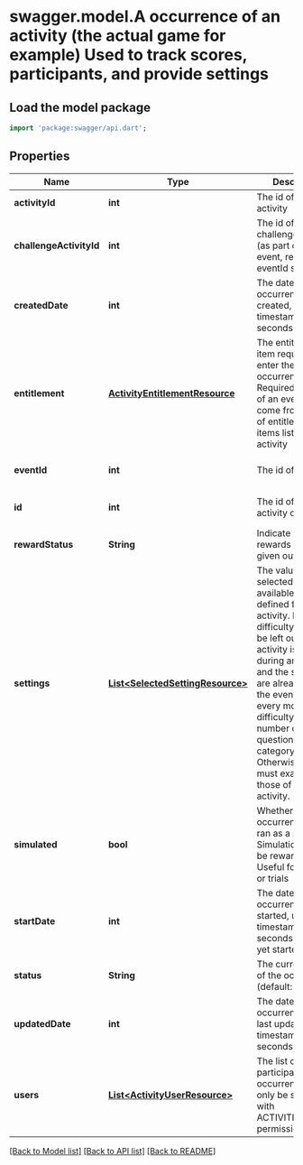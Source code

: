# swagger.model.A occurrence of an activity (the actual game for example) Used to track scores, participants, and provide settings

## Load the model package
```dart
import 'package:swagger/api.dart';
```

## Properties
Name | Type | Description | Notes
------------ | ------------- | ------------- | -------------
**activityId** | **int** | The id of the activity | [default to null]
**challengeActivityId** | **int** | The id of the challenge activity (as part of the event, required if eventId set) | [optional] [default to null]
**createdDate** | **int** | The date this occurrence was created, unix timestamp in seconds | [optional] [default to null]
**entitlement** | [**ActivityEntitlementResource**](ActivityEntitlementResource.md) | The entitlement item required to enter the occurrence. Required if not part of an event. Must come from the set of entitlement items listed in the activity | [optional] [default to null]
**eventId** | **int** | The id of the event | [optional] [default to null]
**id** | **int** | The id of the activity occurrence | [optional] [default to null]
**rewardStatus** | **String** | Indicate if the rewards have been given out already | [optional] [default to null]
**settings** | [**List&lt;SelectedSettingResource&gt;**](SelectedSettingResource.md) | The values selected from the available settings defined for the activity. Ex: difficulty: hard. Can be left out if the activity is played during an event and the settings are already set at the event level. Ex: every monday, difficulty: hard, number of questions: 10, category: sport. Otherwise, the set must exactly match those of the activity. | [optional] [default to []]
**simulated** | **bool** | Whether this occurrence will be ran as a simulation. Simulations will not be rewarded. Useful for bot play or trials | [optional] [default to null]
**startDate** | **int** | The date this occurrence was started, unix timestamp in seconds. null if not yet started | [optional] [default to null]
**status** | **String** | The current status of the occurrence (default: OPEN) | [optional] [default to null]
**updatedDate** | **int** | The date this occurrence was last updated, unix timestamp in seconds | [optional] [default to null]
**users** | [**List&lt;ActivityUserResource&gt;**](ActivityUserResource.md) | The list of users participating in this occurrence. Can only be set directly with ACTIVITIES_ADMIN permission | [optional] [default to []]

[[Back to Model list]](../README.md#documentation-for-models) [[Back to API list]](../README.md#documentation-for-api-endpoints) [[Back to README]](../README.md)


